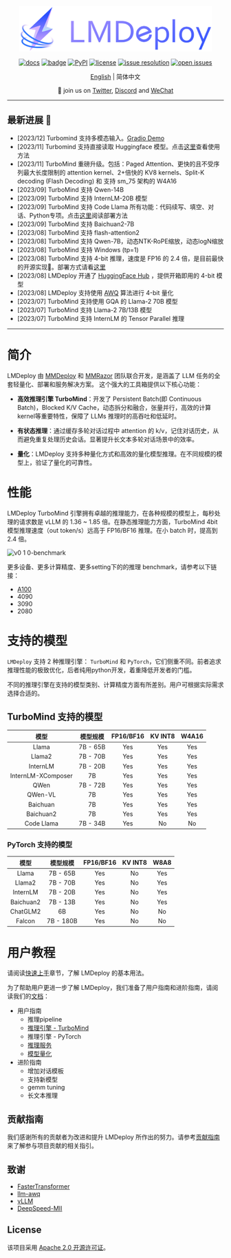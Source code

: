 <div align="center">
  <img src="docs/en/_static/image/lmdeploy-logo.svg" width="450"/>

[![docs](https://img.shields.io/badge/docs-latest-blue)](https://lmdeploy.readthedocs.io/zh-cn/latest/)
[![badge](https://github.com/InternLM/lmdeploy/workflows/lint/badge.svg)](https://github.com/InternLM/lmdeploy/actions)
[![PyPI](https://img.shields.io/pypi/v/lmdeploy)](https://pypi.org/project/lmdeploy)
[![license](https://img.shields.io/github/license/InternLM/lmdeploy.svg)](https://github.com/InternLM/lmdeploy/tree/main/LICENSE)
[![issue resolution](https://img.shields.io/github/issues-closed-raw/InternLM/lmdeploy)](https://github.com/InternLM/lmdeploy/issues)
[![open issues](https://img.shields.io/github/issues-raw/InternLM/lmdeploy)](https://github.com/InternLM/lmdeploy/issues)

[English](README.md) | 简体中文

</div>

<p align="center">
    👋 join us on <a href="https://twitter.com/intern_lm" target="_blank">Twitter</a>, <a href="https://discord.gg/xa29JuW87d" target="_blank">Discord</a> and <a href="https://r.vansin.top/?r=internwx" target="_blank">WeChat</a>
</p>

______________________________________________________________________

## 最新进展 🎉

- \[2023/12\] Turbomind 支持多模态输入。[Gradio Demo](./examples/vl/README.md)
- \[2023/11\] Turbomind 支持直接读取 Huggingface 模型。点击[这里](docs/en/inference/load_hf.md)查看使用方法
- \[2023/11\] TurboMind 重磅升级。包括：Paged Attention、更快的且不受序列最大长度限制的 attention kernel、2+倍快的 KV8 kernels、Split-K decoding (Flash Decoding) 和 支持 sm_75 架构的 W4A16
- \[2023/09\] TurboMind 支持 Qwen-14B
- \[2023/09\] TurboMind 支持 InternLM-20B 模型
- \[2023/09\] TurboMind 支持 Code Llama 所有功能：代码续写、填空、对话、Python专项。点击[这里](./docs/zh_cn/supported_models/codellama.md)阅读部署方法
- \[2023/09\] TurboMind 支持 Baichuan2-7B
- \[2023/08\] TurboMind 支持 flash-attention2
- \[2023/08\] TurboMind 支持 Qwen-7B，动态NTK-RoPE缩放，动态logN缩放
- \[2023/08\] TurboMind 支持 Windows (tp=1)
- \[2023/08\] TurboMind 支持 4-bit 推理，速度是 FP16 的 2.4 倍，是目前最快的开源实现🚀。部署方式请看[这里](docs/zh_cn/quantization/w4a16.md)
- \[2023/08\] LMDeploy 开通了 [HuggingFace Hub](https://huggingface.co/lmdeploy) ，提供开箱即用的 4-bit 模型
- \[2023/08\] LMDeploy 支持使用 [AWQ](https://arxiv.org/abs/2306.00978) 算法进行 4-bit 量化
- \[2023/07\] TurboMind 支持使用 GQA 的 Llama-2 70B 模型
- \[2023/07\] TurboMind 支持 Llama-2 7B/13B 模型
- \[2023/07\] TurboMind 支持 InternLM 的 Tensor Parallel 推理

______________________________________________________________________

# 简介

LMDeploy 由 [MMDeploy](https://github.com/open-mmlab/mmdeploy) 和 [MMRazor](https://github.com/open-mmlab/mmrazor) 团队联合开发，是涵盖了 LLM 任务的全套轻量化、部署和服务解决方案。
这个强大的工具箱提供以下核心功能：

- **高效推理引擎 TurboMind**：开发了 Persistent Batch(即 Continuous Batch)，Blocked K/V Cache，动态拆分和融合，张量并行，高效的计算 kernel等重要特性，保障了 LLMs 推理时的高吞吐和低延时。

- **有状态推理**：通过缓存多轮对话过程中 attention 的 k/v，记住对话历史，从而避免重复处理历史会话。显著提升长文本多轮对话场景中的效率。

- **量化**：LMDeploy 支持多种量化方式和高效的量化模型推理。在不同规模的模型上，验证了量化的可靠性。

# 性能

LMDeploy TurboMind 引擎拥有卓越的推理能力，在各种规模的模型上，每秒处理的请求数是 vLLM 的 1.36 ~ 1.85 倍。在静态推理能力方面，TurboMind 4bit 模型推理速度（out token/s）远高于 FP16/BF16 推理。在小 batch 时，提高到 2.4 倍。

![v0 1 0-benchmark](https://github.com/InternLM/lmdeploy/assets/4560679/8e455cf1-a792-4fa8-91a2-75df96a2a5ba)

更多设备、更多计算精度、更多setting下的的推理 benchmark，请参考以下链接：

- [A100](./docs/en/benchmark/a100_fp16.md)
- 4090
- 3090
- 2080

# 支持的模型

`LMDeploy` 支持 2 种推理引擎： `TurboMind` 和 `PyTorch`，它们侧重不同。前者追求推理性能的极致优化，后者纯用python开发，着重降低开发者的门槛。

不同的推理引擎在支持的模型类别、计算精度方面有所差别。用户可根据实际需求选择合适的。

## TurboMind 支持的模型

|        模型        | 模型规模 | FP16/BF16 | KV INT8 | W4A16 |
| :----------------: | :------: | :-------: | :-----: | :---: |
|       Llama        | 7B - 65B |    Yes    |   Yes   |  Yes  |
|       Llama2       | 7B - 70B |    Yes    |   Yes   |  Yes  |
|      InternLM      | 7B - 20B |    Yes    |   Yes   |  Yes  |
| InternLM-XComposer |    7B    |    Yes    |   Yes   |  Yes  |
|        QWen        | 7B - 72B |    Yes    |   Yes   |  Yes  |
|      QWen-VL       |    7B    |    Yes    |   Yes   |  Yes  |
|      Baichuan      |    7B    |    Yes    |   Yes   |  Yes  |
|     Baichuan2      |    7B    |    Yes    |   Yes   |  Yes  |
|     Code Llama     | 7B - 34B |    Yes    |   No    |  No   |

### PyTorch 支持的模型

|   模型    | 模型规模  | FP16/BF16 | KV INT8 | W8A8 |
| :-------: | :-------: | :-------: | :-----: | :--: |
|   Llama   | 7B - 65B  |    Yes    |   No    | Yes  |
|  Llama2   | 7B - 70B  |    Yes    |   No    | Yes  |
| InternLM  | 7B - 20B  |    Yes    |   No    | Yes  |
| Baichuan2 | 7B - 13B  |    Yes    |   No    | Yes  |
| ChatGLM2  |    6B     |    Yes    |   No    |  No  |
|  Falcon   | 7B - 180B |    Yes    |   No    |  No  |

# 用户教程

请阅读[快速上手](./docs/zh_cn/get_started.md)章节，了解 LMDeploy 的基本用法。

为了帮助用户更进一步了解 LMDeploy，我们准备了用户指南和进阶指南，请阅读我们的[文档](https://lmdeploy.readthedocs.io/zh-cn/latest/)：

- 用户指南
  - 推理pipeline
  - [推理引擎 - TurboMind](./docs/zh_cn/inference/turbomind.md)
  - 推理引擎 - PyTorch
  - [推理服务](./docs/zh_cn/serving/restful_api.md)
  - [模型量化](./docs/zh_cn/quantization)
- 进阶指南
  - 增加对话模板
  - 支持新模型
  - gemm tuning
  - 长文本推理

## 贡献指南

我们感谢所有的贡献者为改进和提升 LMDeploy 所作出的努力。请参考[贡献指南](.github/CONTRIBUTING.md)来了解参与项目贡献的相关指引。

## 致谢

- [FasterTransformer](https://github.com/NVIDIA/FasterTransformer)
- [llm-awq](https://github.com/mit-han-lab/llm-awq)
- [vLLM](https://github.com/vllm-project/vllm)
- [DeepSpeed-MII](https://github.com/microsoft/DeepSpeed-MII)

## License

该项目采用 [Apache 2.0 开源许可证](LICENSE)。

